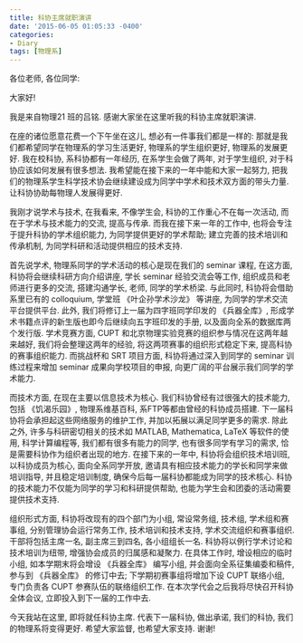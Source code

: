```yaml
---
title: 科协主席就职演讲
date: '2015-06-05 01:05:33 -0400'
categories:
- Diary
tags: [物理系]
---
```

各位老师, 各位同学:

大家好!

我是来自物理21 班的吕铭. 感谢大家坐在这里听我的科协主席就职演讲.

在座的诸位愿意花费一个下午坐在这儿, 想必有一件事我们都是一样的: 那就是我们都希望同学在物理系的学习生活更好, 物理系的学生组织更好, 物理系的发展更好. 我在校科协, 系科协都有一年经历, 在系学生会做了两年, 对于学生组织, 对于科协应该如何发展有很多想法. 我希望能在接下来的一年中能和大家一起努力, 把我们的物理系学生科学技术协会继续建设成为同学中学术和技术双方面的带头力量. 让科协协助每物理人发展得更好.

我刚才说学术与技术, 在我看来, 不像学生会, 科协的工作重心不在每一次活动, 而在于学术与技术能力的交流, 提高与传承. 而我在接下来一年的工作中, 也将会专注于提升科协的学术组织能力, 为同学提供更好的学术帮助; 建立完善的技术培训和传承机制, 为同学科研和活动提供相应的技术支持.

  

首先说学术, 物理系同学的学术活动的核心是现在我们的 seminar 课程, 在这方面, 科协将会继续科研方向介绍讲座, 学长 seminar 经验交流会等工作, 组织成员和老师进行更多的交流, 搭建沟通学长, 老师, 同学的学术桥梁. 与此同时, 科协将会借助系里已有的 colloquium, 学堂班 《叶企孙学术沙龙》 等讲座, 为同学的学术交流平台提供平台. 此外, 我们将修订上一届为四字班同学印发的 《兵器全库》, 形成学术书籍点评的新生版也即今后继续向五字班印发的手册, 以及面向全系的数据库两个发行版. 学术竞赛方面, CUPT 和北京物理实验竞赛的组织参与情况在这两年越来越好, 我们将会整理这两年的经验, 将这两项赛事的组织形式稳定下来, 提高科协的赛事组织能力. 而挑战杯和 SRT 项目方面, 科协将通过深入到同学的 seminar 训练过程来增加 seminar 成果向学校项目的申报, 向更广阔的平台展示我们同学的学术能力.

  

而技术方面, 在现在主要以信息技术为核心. 我们科协曾经有过很强大的技术能力, 包括 《饥渴乐园》, 物理系维基百科, 系FTP等都由曾经的科协成员搭建. 下一届科协将会承担起这些网络服务的维护工作, 并加以拓展以满足同学更多的需求. 除此之外, 许多与科研密切相关的技术如 MATLAB, Mathematica, LaTeX 等软件的使用, 科学计算编程等, 我们都有很多有能力的同学, 也有很多同学有学习的需求, 恰是需要科协作为组织者出现的地方. 在接下来的一年中, 科协将会组织技术培训班, 以科协成员为核心, 面向全系同学开放, 邀请具有相应技术能力的学长和同学来做培训指导, 并且稳定培训制度, 确保今后每一届科协都能成为同学的技术核心. 科协的技术能力不仅能为同学的学习和科研提供帮助, 也能为学生会和团委的活动需要提供技术支持.

  

组织形式方面, 科协将改现有的四个部门为小组, 常设常务组, 技术组, 学术组和赛事组, 分别管理协会运行常务工作, 技术培训和技术支持, 学术交流组织和赛事组织. 干部将包括主席一名, 副主席三到四名, 各小组组长一名. 科协将以例行学术讨论和技术培训为纽带, 增强协会成员的归属感和凝聚力. 在具体工作时, 增设相应的临时小组, 如本学期末将会增设 《兵器全库》 编写小组, 并会面向全系征集编委和稿件, 参与到 《兵器全库》 的修订中去; 下学期初赛事组将增加下设 CUPT 联络小组, 专门负责各 CUPT 参赛队伍的联络组织工作. 在本次学代会之后我将尽快召开科协全体会议, 立即投入到下一届的工作中去.

  

今天我站在这里, 即将就任科协主席. 代表下一届科协, 做出承诺, 我们的科协, 我们的物理系将变得更好. 希望大家监督, 也希望大家支持. 谢谢!
